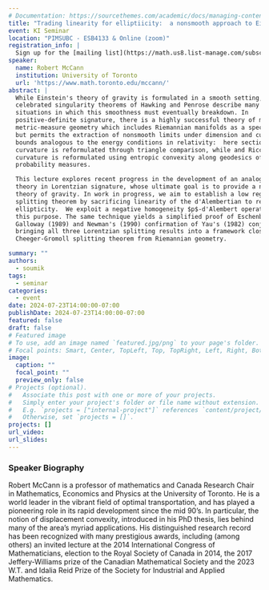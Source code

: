 ```yaml
---
# Documentation: https://sourcethemes.com/academic/docs/managing-content/
title: "Trading linearity for elliptiicity:  a nonsmooth approach to Einstein's theory of gravity and the Lorentzian splitting theorems"
event: KI Seminar
location: "PIMSUBC - ESB4133 & Online (zoom)"
registration_info: |
  Sign up for the [mailing list](https://math.us8.list-manage.com/subscribe/post?u=c9cc3beec9fa57d7299ac161c&id=845fe9abdc) to receive the connection details
speaker:
  name: Robert McCann
  institution: University of Toronto
  url: 'https://www.math.toronto.edu/mccann/'
abstract: |
  While Einstein's theory of gravity is formulated in a smooth setting, the
  celebrated singularity theorems of Hawking and Penrose describe many physical
  situations in which this smoothness must eventually breakdown. In
  positive-definite signature, there is a highly successful theory of metric and
  metric-measure geometry which includes Riemannian manifolds as a special case,
  but permits the extraction of nonsmooth limits under dimension and curvature
  bounds analogous to the energy conditions in relativity:  here sectional
  curvature is reformulated through triangle comparison, while and Ricci
  curvature is reformulated using entropic convexity along geodesics of
  probability measures. 

  This lecture explores recent progress in the development of an analogous
  theory in Lorentzian signature, whose ultimate goal is to provide a nonsmooth
  theory of gravity. In work in progress, we aim to establish a low regularity
  splitting theorem by sacrificing linearity of the d'Alembertian to recover
  ellipticity.  We exploit a negative homogeneity $p$-d'Alembert operator for
  this purpose. The same technique yields a simplified proof of Eschenberg (1988)
  Galloway (1989) and Newman's (1990) confirmation of Yau's (1982) conjecture,
  bringing all three Lorentzian splitting results into a framework closer to the
  Cheeger-Gromoll splitting theorem from Riemannian geometry.  

summary: ""
authors:
  - soumik
tags:
  - seminar
categories:
  - event
date: 2024-07-23T14:00:00-07:00
publishDate: 2024-07-23T14:00:00-07:00
featured: false
draft: false
# Featured image
# To use, add an image named `featured.jpg/png` to your page's folder.
# Focal points: Smart, Center, TopLeft, Top, TopRight, Left, Right, BottomLeft, Bottom, BottomRight.
image:
  caption: ""
  focal_point: ""
  preview_only: false
# Projects (optional).
#   Associate this post with one or more of your projects.
#   Simply enter your project's folder or file name without extension.
#   E.g. `projects = ["internal-project"]` references `content/project/deep-learning/index.md`.
#   Otherwise, set `projects = []`.
projects: []
url_video: 
url_slides:
---
```

### Speaker Biography
Robert McCann is a professor of mathematics and Canada Research Chair in
Mathematics, Economics and Physics at the University of Toronto. He is a world
leader in the vibrant field of optimal transportation, and has played a
pioneering role in its rapid development since the mid 90’s. In particular, the
notion of displacement convexity, introduced in his PhD thesis, lies behind
many of the area’s myriad applications. His distinguished research record has
been recognized with many prestigious awards, including (among others) an
invited lecture at the 2014 International Congress of Mathematicians, election
to the Royal Society of Canada in 2014, the 2017 Jeffery-Williams prize of the
Canadian Mathematical Society and the 2023 W.T. and Idalia Reid Prize of the
Society for Industrial and Applied Mathematics.

